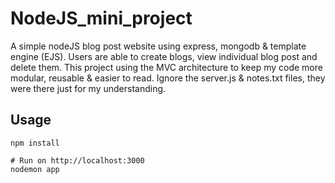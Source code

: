 # NodeJS_mini_project

A simple nodeJS blog post website using express, mongodb & template engine (EJS). Users are able to create blogs, view individual blog post and delete them. This project using the MVC architecture to keep my code more modular, reusable & easier to read. Ignore the server.js & notes.txt files, they were there just for my understanding.
## Usage
```
npm install

# Run on http://localhost:3000
nodemon app

```
